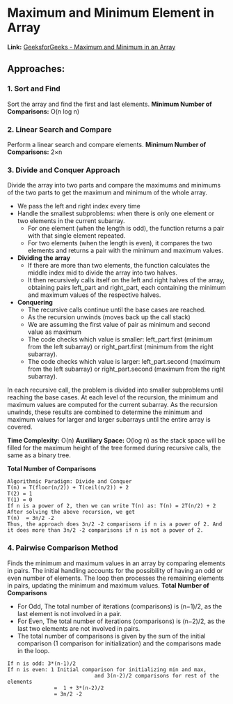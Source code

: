 # Maximum and Minimum Element in Array

**Link:** [GeeksforGeeks - Maximum and Minimum in an Array](https://www.geeksforgeeks.org/maximum-and-minimum-in-an-array/)

## Approaches:

### 1. Sort and Find
Sort the array and find the first and last elements.
**Minimum Number of Comparisons:** O(n log n)

### 2. Linear Search and Compare
Perform a linear search and compare elements.
**Minimum Number of Comparisons:** 2×n

### 3. Divide and Conquer Approach
Divide the array into two parts and compare the maximums and minimums of the two parts to get the maximum and minimum of the whole array.

- We pass the left and right index every time
- Handle the smallest subproblems: when there is only one element or two elements in the current subarray.
	- For one element (when the length is odd), the function returns a pair with that single element repeated.
	- For two elements (when the length is even), it compares the two elements and returns a pair with the minimum and maximum values.
- **Dividing the array**
	- If there are more than two elements, the function calculates the middle index mid to divide the array into two halves.
	- It then recursively calls itself on the left and right halves of the array, obtaining pairs left_part and right_part, each containing the minimum and maximum values of the respective halves.
- **Conquering**
	- The recursive calls continue until the base cases are reached.
	- As the recursion unwinds (moves back up the call stack)
	- We are assuming the first value of pair as minimum and second value as maximum
	- The code checks which value is smaller: left_part.first (minimum from the left subarray) or right_part.first (minimum from the right subarray).
	- The code checks which value is larger: left_part.second (maximum from the left subarray) or right_part.second (maximum from the right subarray).

In each recursive call, the problem is divided into smaller subproblems until reaching the base cases. At each level of the recursion, the minimum and maximum values are computed for the current subarray. As the recursion unwinds, these results are combined to determine the minimum and maximum values for larger and larger subarrays until the entire array is covered.

**Time Complexity:** O(n)
**Auxiliary Space:** O(log n) as the stack space will be filled for the maximum height of the tree formed during recursive calls, the same as a binary tree.

**Total Number of Comparisons**
```hash
Algorithmic Paradigm: Divide and Conquer 
T(n) = T(floor(n/2)) + T(ceil(n/2)) + 2
T(2) = 1
T(1) = 0
If n is a power of 2, then we can write T(n) as: T(n) = 2T(n/2) + 2
After solving the above recursion, we get 
T(n)  = 3n/2 -2
Thus, the approach does 3n/2 -2 comparisons if n is a power of 2. And it does more than 3n/2 -2 comparisons if n is not a power of 2.
```

### 4. Pairwise Comparison Method
Finds the minimum and maximum values in an array by comparing elements in pairs. The initial handling accounts for the possibility of having an odd or even number of elements. The loop then processes the remaining elements in pairs, updating the minimum and maximum values.
**Total Number of Comparisons**
- For Odd, The total number of iterations (comparisons) is (n−1)/2, as the last element is not involved in a pair.
- For Even, The total number of iterations (comparisons) is (n−2)/2, as the last two elements are not involved in pairs.
- The total number of comparisons is given by the sum of the initial comparison (1 comparison for initialization) and the comparisons made in the loop.

```hash
If n is odd: 3*(n-1)/2  
If n is even: 1 Initial comparison for initializing min and max, 
							and 3(n-2)/2 comparisons for rest of the elements  
               =  1 + 3*(n-2)/2 
               = 3n/2 -2
```

